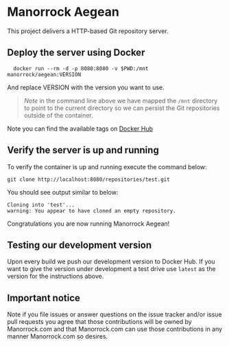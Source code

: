 # Manorrock Aegean

This project delivers a HTTP-based Git repository server.

## Deploy the server using Docker

```
  docker run --rm -d -p 8080:8080 -v $PWD:/mnt manorrock/aegean:VERSION
```

And replace VERSION with the version you want to use.

> _Note_ in the command line above we have mapped the `/mnt` directory to point
> to the current directory so we can persist the Git repositories outside of the
>  container.

Note you can find the available tags on [Docker Hub](https://hub.docker.com/r/manorrock/aegean)

## Verify the server is up and running

To verify the container is up and running execute the command below:

```
git clone http://localhost:8080/repositories/test.git
```

You should see output similar to below:

```
Cloning into 'test'...
warning: You appear to have cloned an empty repository.
```

Congratulations you are now running Manorrock Aegean!

## Testing our development version

Upon every build we push our development version to Docker Hub. If you want to
give the version under development a test drive use `latest` as the version for
the instructions above.

## Important notice

Note if you file issues or answer questions on the issue tracker and/or issue 
pull requests you agree that those contributions will be owned by Manorrock.com
and that Manorrock.com can use those contributions in any manner Manorrock.com
so desires.
